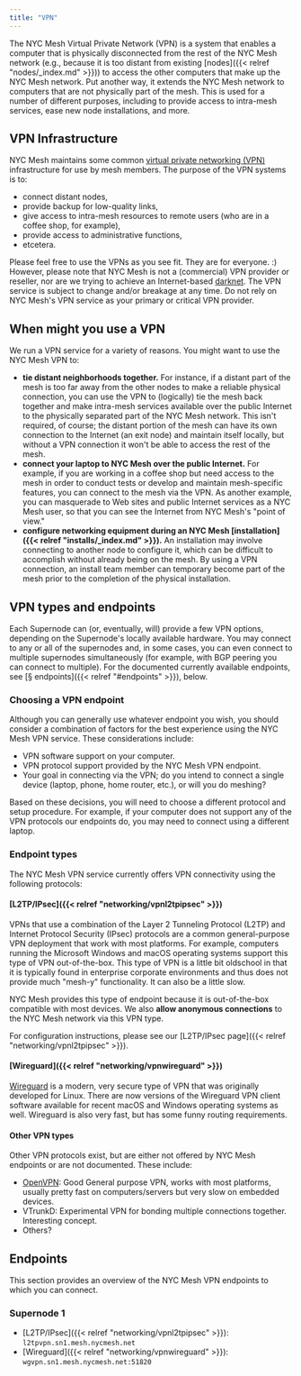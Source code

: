 ```yaml
---
title: "VPN" 
---
```


The NYC Mesh Virtual Private Network (VPN) is a system that enables a computer that is physically disconnected from the rest of the NYC Mesh network (e.g., because it is too distant from existing [nodes]({{< relref "nodes/_index.md" >}})) to access the other computers that make up the NYC Mesh network. Put another way, it extends the NYC Mesh network to computers that are not physically part of the mesh. This is used for a number of different purposes, including to provide access to intra-mesh services, ease new node installations, and more.

## VPN Infrastructure
NYC Mesh maintains some common [virtual private networking (VPN)](https://simple.wikipedia.org/wiki/Virtual_private_network) infrastructure for use by mesh members. The purpose of the VPN systems is to:

* connect distant nodes,
* provide backup for low-quality links,
* give access to intra-mesh resources to remote users (who are in a coffee shop, for example),
* provide access to administrative functions,
* etcetera.

Please feel free to use the VPNs as you see fit. They are for everyone. :) However, please note that NYC Mesh is not a (commercial) VPN provider or reseller, nor are we trying to achieve an Internet-based [darknet](https://simple.wikipedia.org/wiki/Darknet). The VPN service is subject to change and/or breakage at any time. Do not rely on NYC Mesh's VPN service as your primary or critical VPN provider.

## When might you use a VPN
We run a VPN service for a variety of reasons. You might want to use the NYC Mesh VPN to:

* **tie distant neighborhoods together.** For instance, if a distant part of the mesh is too far away from the other nodes to make a reliable physical connection, you can use the VPN to (logically) tie the mesh back together and make intra-mesh services available over the public Internet to the physically separated part of the NYC Mesh network. This isn't required, of course; the distant portion of the mesh can have its own connection to the Internet (an exit node) and maintain itself locally, but without a VPN connection it won't be able to access the rest of the mesh.
* **connect your laptop to NYC Mesh over the public Internet.** For example, if you are working in a coffee shop but need access to the mesh in order to conduct tests or develop and maintain mesh-specific features, you can connect to the mesh via the VPN. As another example, you can masquerade to Web sites and public Internet services as a NYC Mesh user, so that you can see the Internet from NYC Mesh's "point of view."
* **configure networking equipment during an NYC Mesh [installation]({{< relref "installs/_index.md" >}}).** An installation may involve connecting to another node to configure it, which can be difficult to accomplish without already being on the mesh. By using a VPN connection, an install team member can temporary become part of the mesh prior to the completion of the physical installation.

## VPN types and endpoints
Each Supernode can (or, eventually, will) provide a few VPN options, depending on the Supernode's locally available hardware. You may connect to any or all of the supernodes and, in some cases, you can even connect to multiple supernodes simultaneously (for example, with BGP peering you can connect to multiple). For the documented currently available endpoints, see [§ endpoints]({{< relref "#endpoints" >}}), below.

### Choosing a VPN endpoint

Although you can generally use whatever endpoint you wish, you should consider a combination of factors for the best experience using the NYC Mesh VPN service. These considerations include:

* VPN software support on your computer.
* VPN protocol support provided by the NYC Mesh VPN endpoint.
* Your goal in connecting via the VPN; do you intend to connect a single device (laptop, phone, home router, etc.), or will you do meshing?

Based on these decisions, you will need to choose a different protocol and setup procedure. For example, if your computer does not support any of the VPN protocols our endpoints do, you may need to connect using a different laptop.

### Endpoint types

The NYC Mesh VPN service currently offers VPN connectivity using the following protocols:

#### [L2TP/IPsec]({{< relref "networking/vpnl2tpipsec" >}})

VPNs that use a combination of the Layer 2 Tunneling Protocol (L2TP) and Internet Protocol Security (IPsec) protocols are a common general-purpose VPN deployment that work with most platforms. For example, computers running the Microsoft Windows and macOS operating systems support this type of VPN out-of-the-box. This type of VPN is a little bit oldschool in that it is typically found in enterprise corporate environments and thus does not provide much "mesh-y" functionality. It can also be a little slow.

NYC Mesh provides this type of endpoint because it is out-of-the-box compatible with most devices. We also **allow anonymous connections** to the NYC Mesh network via this VPN type.

For configuration instructions, please see our [L2TP/IPsec page]({{< relref "networking/vpnl2tpipsec" >}}).

#### [Wireguard]({{< relref "networking/vpnwireguard" >}})

[Wireguard](/networking/vpnwireguard) is a modern, very secure type of VPN that was originally developed for Linux. There are now versions of the Wireguard VPN client software available for recent macOS and Windows operating systems as well. Wireguard is also very fast, but has some funny routing requirements.

#### Other VPN types

Other VPN protocols exist, but are either not offered by NYC Mesh endpoints or are not documented. These include:

* [OpenVPN](https://openvpn.net/): Good General purpose VPN, works with most platforms, usually pretty fast on computers/servers but very slow on embedded devices.
* VTrunkD: Experimental VPN for bonding multiple connections together. Interesting concept.
* Others?

## Endpoints

This section provides an overview of the NYC Mesh VPN endpoints to which you can connect.

### Supernode 1
* [L2TP/IPsec]({{< relref "networking/vpnl2tpipsec" >}}): `l2tpvpn.sn1.mesh.nycmesh.net`
* [Wireguard]({{< relref "networking/vpnwireguard" >}}): `wgvpn.sn1.mesh.nycmesh.net:51820`
